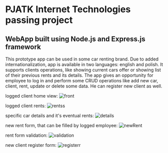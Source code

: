 # PJATK Internet Technologies passing project
## WebApp built using Node.js and Express.js framework
This prototype app can be used in some car renting brand. Due to added internationalization, app is available in two languages: english and polish. 
It supports clients operations, like showing current cars offer or showing list of their previous rents and its details.
The app gives an opportunity for employee to log in and perform some CRUD operations like add new car, client, rent, update or delete some data. He can register new client as well.

logged client home view:
![front](https://user-images.githubusercontent.com/61700962/106453578-d1e9f500-6489-11eb-9f9b-6a012707bd5a.png)


logged client rents:
![rentss](https://user-images.githubusercontent.com/61700962/106453619-df9f7a80-6489-11eb-9c62-ea354df8053d.png)

specific car details and it's eventual rents:
![details](https://user-images.githubusercontent.com/61700962/106453576-d0b8c800-6489-11eb-9ebb-8ea545e7e62f.png)

new rent form, that can be filled by logged employee:
![newRent](https://user-images.githubusercontent.com/61700962/106453610-dd3d2080-6489-11eb-8289-d5c2ad707600.png)


rent form validation:
![validation](https://user-images.githubusercontent.com/61700962/106453628-e0d0a780-6489-11eb-878f-f8ed6d82604e.png)

new client register form:
![registerr](https://user-images.githubusercontent.com/61700962/106453618-df06e400-6489-11eb-88ab-370d2ba2a5ea.png)



